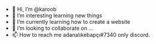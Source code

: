 - 👋 Hi, I’m @karoob
- 👀 I’m interesting learning new things
- 🌱 I’m currently learning how to create a website
- 💞️ I’m looking to collaborate on ...
- 📫 How to reach me adanalıkebapçı#7340
only discord.

<!---
karoob/pinkalien is a ✨ special ✨ repository because its `README.md` (this file) appears on your GitHub profile.
You can click the Preview link to take a look at your changes.
--->
